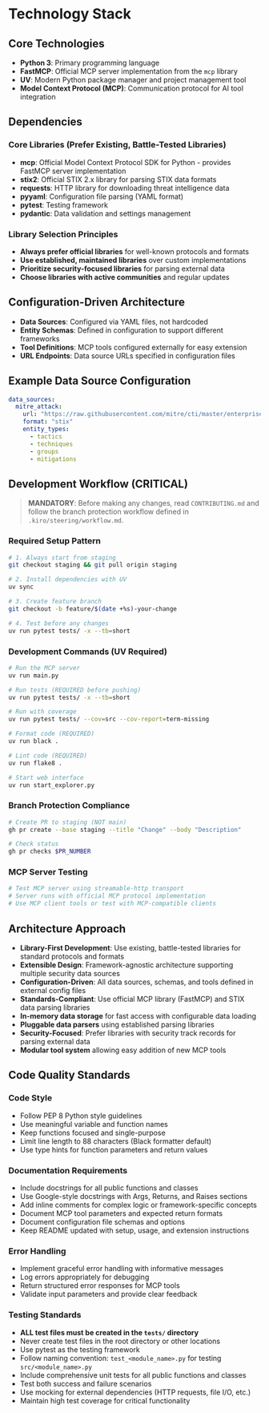 # Technology Stack

## Core Technologies

- **Python 3**: Primary programming language
- **FastMCP**: Official MCP server implementation from the `mcp` library
- **UV**: Modern Python package manager and project management tool
- **Model Context Protocol (MCP)**: Communication protocol for AI tool integration

## Dependencies

### Core Libraries (Prefer Existing, Battle-Tested Libraries)
- **mcp**: Official Model Context Protocol SDK for Python - provides FastMCP server implementation
- **stix2**: Official STIX 2.x library for parsing STIX data formats
- **requests**: HTTP library for downloading threat intelligence data
- **pyyaml**: Configuration file parsing (YAML format)
- **pytest**: Testing framework
- **pydantic**: Data validation and settings management

### Library Selection Principles
- **Always prefer official libraries** for well-known protocols and formats
- **Use established, maintained libraries** over custom implementations
- **Prioritize security-focused libraries** for parsing external data
- **Choose libraries with active communities** and regular updates

## Configuration-Driven Architecture

- **Data Sources**: Configured via YAML files, not hardcoded
- **Entity Schemas**: Defined in configuration to support different frameworks
- **Tool Definitions**: MCP tools configured externally for easy extension
- **URL Endpoints**: Data source URLs specified in configuration files

## Example Data Source Configuration

```yaml
data_sources:
  mitre_attack:
    url: "https://raw.githubusercontent.com/mitre/cti/master/enterprise-attack/enterprise-attack.json"
    format: "stix"
    entity_types:
      - tactics
      - techniques
      - groups
      - mitigations
```

## Development Workflow (CRITICAL)

> **MANDATORY**: Before making any changes, read `CONTRIBUTING.md` and follow the branch protection workflow defined in `.kiro/steering/workflow.md`.

### Required Setup Pattern
```bash
# 1. Always start from staging
git checkout staging && git pull origin staging

# 2. Install dependencies with UV
uv sync

# 3. Create feature branch
git checkout -b feature/$(date +%s)-your-change

# 4. Test before any changes
uv run pytest tests/ -x --tb=short
```

### Development Commands (UV Required)
```bash
# Run the MCP server
uv run main.py

# Run tests (REQUIRED before pushing)
uv run pytest tests/ -x --tb=short

# Run with coverage
uv run pytest tests/ --cov=src --cov-report=term-missing

# Format code (REQUIRED)
uv run black .

# Lint code (REQUIRED)
uv run flake8 .

# Start web interface
uv run start_explorer.py
```

### Branch Protection Compliance
```bash
# Create PR to staging (NOT main)
gh pr create --base staging --title "Change" --body "Description"

# Check status
gh pr checks $PR_NUMBER
```

### MCP Server Testing
```bash
# Test MCP server using streamable-http transport
# Server runs with official MCP protocol implementation
# Use MCP client tools or test with MCP-compatible clients
```

## Architecture Approach

- **Library-First Development**: Use existing, battle-tested libraries for standard protocols and formats
- **Extensible Design**: Framework-agnostic architecture supporting multiple security data sources
- **Configuration-Driven**: All data sources, schemas, and tools defined in external config files
- **Standards-Compliant**: Use official MCP library (FastMCP) and STIX data parsing libraries
- **In-memory data storage** for fast access with configurable data loading
- **Pluggable data parsers** using established parsing libraries
- **Security-Focused**: Prefer libraries with security track records for parsing external data
- **Modular tool system** allowing easy addition of new MCP tools

## Code Quality Standards

### Code Style
- Follow PEP 8 Python style guidelines
- Use meaningful variable and function names
- Keep functions focused and single-purpose
- Limit line length to 88 characters (Black formatter default)
- Use type hints for function parameters and return values

### Documentation Requirements
- Include docstrings for all public functions and classes
- Use Google-style docstrings with Args, Returns, and Raises sections
- Add inline comments for complex logic or framework-specific concepts
- Document MCP tool parameters and expected return formats
- Document configuration file schemas and options
- Keep README updated with setup, usage, and extension instructions

### Error Handling
- Implement graceful error handling with informative messages
- Log errors appropriately for debugging
- Return structured error responses for MCP tools
- Validate input parameters and provide clear feedback

### Testing Standards
- **ALL test files must be created in the `tests/` directory**
- Never create test files in the root directory or other locations
- Use pytest as the testing framework
- Follow naming convention: `test_<module_name>.py` for testing `src/<module_name>.py`
- Include comprehensive unit tests for all public functions and classes
- Test both success and failure scenarios
- Use mocking for external dependencies (HTTP requests, file I/O, etc.)
- Maintain high test coverage for critical functionality